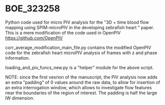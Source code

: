 # BOE_323258
Python code used for micro PIV analysis for the "3D + time blood flow mapping using SPIM-microPIV in the developing zebrafish heart " paper.
This is a mere modification of the code used in OpenPIV https://github.com/OpenPIV

corr_average_modification_main_file.py contains the modified OpenPIV code for
the zebrafish heart microPIV analysis of frames with z and phase information.

loading_and_piv_funcs_new.py is a "helper" module for the above script.

NOTE: since the first vesrion of the manuscript, the PIV analysis now
adds an extra "padding" of 0 values around the raw data, to allow
for insertion of an extra interrogation window, which allows 
to investigate flow features near the boundaries of the region
of interest. The padding is half the large IW dimension.
